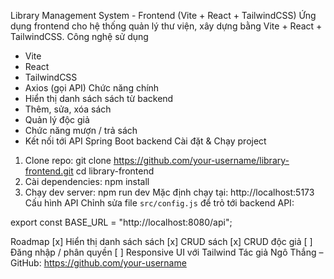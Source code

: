 Library Management System - Frontend (Vite + React + TailwindCSS)
Ứng dụng frontend cho hệ thống quản lý thư viện, xây dựng bằng Vite + React + TailwindCSS.
Công nghệ sử dụng
- Vite
- React
- TailwindCSS
- Axios (gọi API)
Chức năng chính
- Hiển thị danh sách sách từ backend
- Thêm, sửa, xóa sách
- Quản lý độc giả
- Chức năng mượn / trả sách
- Kết nối tới API Spring Boot backend
Cài đặt & Chạy project
1. Clone repo:
git clone https://github.com/your-username/library-frontend.git
cd library-frontend
2. Cài dependencies:
npm install
3. Chạy dev server:
npm run dev
Mặc định chạy tại: http://localhost:5173
Cấu hình API
Chỉnh sửa file `src/config.js` để trỏ tới backend API:

export const BASE_URL = "http://localhost:8080/api";

Roadmap
[x] Hiển thị danh sách sách
[x] CRUD sách
[x] CRUD độc giả
[ ] Đăng nhập / phân quyền
[ ] Responsive UI với Tailwind
Tác giả
Ngô Thắng – GitHub: https://github.com/your-username
